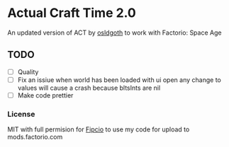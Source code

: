 # Actual Craft Time 2.0
An updated version of ACT by [osldgoth](https://github.com/osldgoth) to work with Factorio: Space Age

## TODO
- [ ] Quality
- [ ] Fix an issiue when world has been loaded with ui open any change to values will cause a crash because bltsInts are nil
- [ ] Make code prettier

### License
MIT with full permision for [Fipcio](https://github.com/Fipcio112) to use my code for upload to mods.factorio.com
